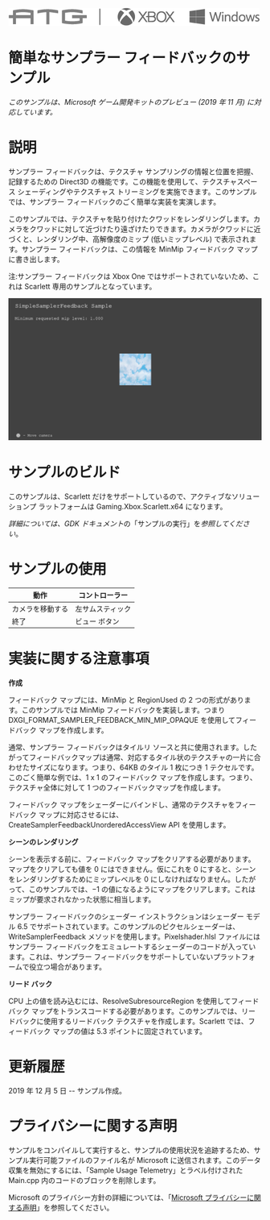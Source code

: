   ![](./media/image1.png)

#   簡単なサンプラー フィードバックのサンプル

*このサンプルは、Microsoft ゲーム開発キットのプレビュー (2019 年 11 月)
に対応しています。*

# 説明

サンプラー フィードバックは、テクスチャ
サンプリングの情報と位置を把握、記録するための Direct3D
の機能です。この機能を使用して、テクスチャスペース
シェーディングやテクスチャス
トリーミングを実施できます。このサンプルでは、サンプラー
フィードバックのごく簡単な実装を実演します。

このサンプルでは、テクスチャを貼り付けたクワッドをレンダリングします。カメラをクワッドに対して近づけたり遠ざけたりできます。カメラがクワッドに近づくと、レンダリング中、高解像度のミップ
(低いミップレベル) で表示されます。サンプラー
フィードバックは、この情報を MinMip フィードバック
マップに書き出します。

注:サンプラー フィードバックは Xbox One
ではサポートされていないため、これは Scarlett
専用のサンプルとなっています。

![](./media/image3.png)

# サンプルのビルド

このサンプルは、Scarlett
だけをサポートしているので、アクティブなソリューションプ
ラットフォームは Gaming.Xbox.Scarlett.x64 になります。

*詳細については、GDK
ドキュメント*の「サンプルの実行」を*参照してください*。

# サンプルの使用

| 動作                                   |  コントローラー              |
|----------------------------------------|-----------------------------|
| カメラを移動する                       |  左サムスティック            |
| 終了                                   |  ビュー ボタン               |

# 実装に関する注意事項

**作成**

フィードバック マップには、MinMip と RegionUsed の 2
つの形式があります。このサンプルでは MinMip
フィードバックを実装します。つまり
DXGI_FORMAT_SAMPLER_FEEDBACK_MIN_MIP_OPAQUE を使用してフィードバック
マップを作成します。

通常、サンプラー フィードバックはタイルリ
ソースと共に使用されます。したがってフィードバックマップは通常、対応するタイル状のテクスチャの一片に合わせたサイズになります。つまり、64KB
のタイル 1 枚につき 1 テクセルです。このごく簡単な例では、1 x 1
のフィードバック マップを作成します。つまり、テクスチャ全体に対して 1
つのフィードバックマップを作成します。

フィードバック
マップをシェーダーにバインドし、通常のテクスチャをフィードバック
マップに対応させるには、CreateSamplerFeedbackUnorderedAccessView API
を使用します。

**シーンのレンダリング**

シーンを表示する前に、フィードバック
マップをクリアする必要があります。マップをクリアしても値を 0
にはできません。仮にこれを 0
にすると、シーンをレンダリングするためにミップレベルを 0
にしなければなりません。したがって、このサンプルでは、−1
の値になるようにマップをクリアします。これはミップが要求されなかった状態に相当します。

サンプラー フィードバックのシェーダー インストラクションはシェーダー
モデル 6.5
でサポートされています。このサンプルのピクセルシェーダーは、WriteSamplerFeedback
メソッドを使用します。Pixelshader.hlsl ファイルにはサンプラー
フィードバックをエミュレートするシェーダーのコードが入っています。これは、サンプラー
フィードバックをサポートしていないプラットフォームで役立つ場合があります。

**リード バック**

CPU 上の値を読み込むには、ResolveSubresourceRegion
を使用してフィードバック
マップをトランスコードする必要があります。このサンプルでは、リードバックに使用するリードバック
テクスチャを作成します。Scarlett では、フィードバック マップの値は 5.3
ポイントに固定されています。

# 更新履歴

2019 年 12 月 5 日 -- サンプル作成。

# プライバシーに関する声明

サンプルをコンパイルして実行すると、サンプルの使用状況を追跡するため、サンプル実行可能ファイルのファイル名が
Microsoft に送信されます。このデータ収集を無効にするには、「Sample Usage
Telemetry」とラベル付けされた Main.cpp
内のコードのブロックを削除します。

Microsoft のプライバシー方針の詳細については、「[Microsoft
プライバシーに関する声明](https://privacy.microsoft.com/en-us/privacystatement/)」を参照してください。
